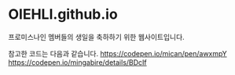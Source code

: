 # OIEHLI.github.io

프로미스나인 멤버들의 생일을 축하하기 위한 웹사이트입니다.

참고한 코드는 다음과 같습니다.
https://codepen.io/mican/pen/awxmpY
https://codepen.io/mingabire/details/BDcIf
